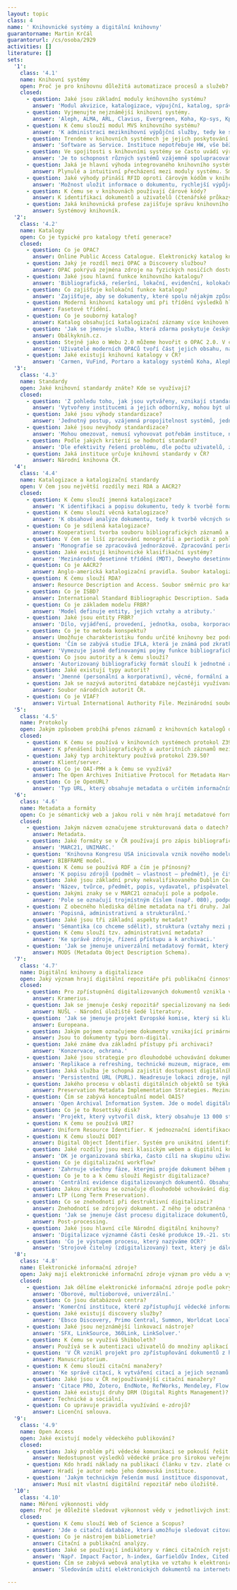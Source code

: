 ```yaml
---
layout: topic
class: 4
name: ' Knihovnické systémy a digitální knihovny'
guarantorname: Martin Krčál
guarantorurl: /cs/osoba/2929
activities: []
literature: []
sets:
  '1':
    class: '4.1'
    name: Knihovní systémy
    open: Proč je pro knihovnu důležitá automatizace procesů a služeb?
    closed:
      - question: Jaké jsou základní moduly knihovního systému?
        answer: 'Modul akvizice, katalogizace, výpujční, katalog, správa čtenářů, správa MVS, administrační modul a modul seriálů.'
      - question: Vyjmenujte nejznámější knihovní systémy.
        answer: 'Aleph, ALMA, ARL, Clavius, Evergreen, Koha, Kp-sys, KpWin, LANius, T Series.'
      - question: K čemu slouží modul MVS knihovního systému?
        answer: 'K administraci meziknihovní výpůjční služby, tedy ke správě jednotek, subjektů a pravidel v rámci tohoto druhu výpůjček.'
      - question: Trendem v knihovních systémech je jejich poskytování formou SaaS. Co to znamená pro knihovnu?
        answer: 'Software as Service. Instituce nepotřebuje HW, vše běží u poskytovatele služby v cloudu. Odpadá nákup serveru, údržba a cena za energii.'
      - question: Ve spojitosti s knihovními systémy se často uvádí výraz interoperabilita. Co tento pojem znamená?
        answer: 'Je to schopnost různých systémů vzájemně spolupracovat, poskytovat si služby a dosáhnout vzájemné součinnosti.'
      - question: Jaká je hlavní výhoda integrovaného knihovního systému z pohledu knihovníka?
        answer: Plynulé a intuitivní přecházení mezi moduly systému. Smazává se rozdělení na jednotlivé moduly.
      - question: Jaké výhody přináší RFID oproti čárovým kódům v knihovnách?
        answer: 'Možnost uložit informace o dokumentu, rychlejší výpůjční proces, jednodušší možnost samoobslužného provozu, ochrana dokumentů proti zcizení.'
      - question: K čemu se v knihovnách používají čárové kódy?
        answer: K identifikaci dokumentů a uživatelů (čtenářské průkazy).
      - question: Jaká knihovnická profese zajišťuje správu knihovního systému?
        answer: Systémový knihovník.
  '2':
    class: '4.2'
    name: Katalogy
    open: Co je typické pro katalogy třetí generace?
    closed:
      - question: Co je OPAC?
        answer: Online Public Access Catalogue. Elektronický katalog knihovny.
      - question: Jaký je rozdíl mezi OPAC a Discovery službou?
        answer: OPAC pokrývá zejména zdroje na fyzických nosičích dostupných v dané knihovně. Discovery služby umí vyhledávat nad různými zdroji informací.
      - question: Jaké jsou hlavní funkce knihovního katalogu?
        answer: 'Bibliografická, rešeršní, lokační, evidenční, kolokační, identifikační, propagační.'
      - question: Co zajišťuje kolokační funkce katalogu?
        answer: 'Zajišťuje, aby se dokumenty, které spolu nějakým způsobem souvisí, objevovaly vedle sebe.'
      - question: Moderní knihovní katalogy umí při třídění výsledků hledání využívat kategorií entit se společnými vlastnostmi. Jak se tento způsob označuje?
        answer: Fasetové třídění.
      - question: Co je souborný katalog?
        answer: Katalog obsahující katalogizační záznamy více knihoven.
      - question: 'Jak se jmenuje služba, která zdarma poskytuje českým knihovnám náhledy předních stran a obsahů knih pro jejich katalogy?'
        answer: Obálkyknih.cz.
      - question: Stejně jako o Webu 2.0 můžeme hovořit o OPAC 2.0. V čem spočívá změna v roli uživatele?
        answer: 'Uživatelé moderních OPACů tvoří část jejich obsahu, např. hodnocením knih, psaní recenzí, přidáváním tagů, udělováním lajků.'
      - question: Jaké existují knihovní katalogy v ČR?
        answer: 'Carmen, VuFind, Portaro a katalogy systémů Koha, Aleph, ARL.'
  '3':
    class: '4.3'
    name: Standardy
    open: Jaké knihovní standardy znáte? Kde se využívají?
    closed:
      - question: 'Z pohledu toho, jak jsou vytvářeny, vznikají standardy dvěma způsoby. Jaké to jsou?'
        answer: 'Vytvořeny institucemi a jejich odborníky, mohou být ukotveny v legislativě (de iure), vycházejí z praxe (de facto).'
      - question: Jaké jsou výhody standardizace?
        answer: 'Jednotný postup, vzájemná propojitelnost systémů, jednodušší přenosy dat, dokumentace, podpora spolupráce.'
      - question: Jaké jsou nevýhody standardizace?
        answer: 'Mohou omezovat, nemusí vyhovovat potřebám instituce, nemusí řešit celý problém, pomalé zavádění do praxe, složitost, některé zpoplatněny.'
      - question: Podle jakých kritérií se hodnotí standard?
        answer: 'Dle efektivity řešení problému, dle počtu uživatelů, zda je používají velké instituce, zda jsou jednoduché (např. na implementaci).'
      - question: Jaká instituce určuje knihovní standardy v ČR?
        answer: Národní knihovna ČR.
  '4':
    class: '4.4'
    name: Katalogizace a katalogizační standardy
    open: V čem jsou největší rozdíly mezi RDA a AACR2?
    closed:
      - question: K čemu slouží jmenná katalogizace?
        answer: 'K identifikaci a popisu dokumentu, tedy k tvorbě formálních selekčních údajů jako autor, název, rok vydání apod.'
      - question: K čemu slouží věcná katalogizace?
        answer: 'K obsahové analýze dokumentu, tedy k tvorbě věcných selekčních jazyků.'
      - question: Co je sdílená katalogizace?
        answer: Kooperativní tvorba souboru bibliografických záznamů a jejich sdílení mezi zapojené instituce.
      - question: V čem se liší zpracování monografií a periodik z pohledu knihovního systému?
        answer: 'Monografie se zpracovává jednorázově. Zpracování periodik se řeší opakovaně. Mají frekvenci vydávání, číslování, mimořádná čísla apod.'
      - question: Jaké existují knihovnické klasifikační systémy?
        answer: 'Mezinárodní desetinné třídění (MDT), Deweyho desetinné třídění (DDT), Třídění Kongresové knihovny (LCC), Blissovo bibliografické třídění'
      - question: Co je AACR2?
        answer: Anglo-americká katalogizační pravidla. Soubor katalogizačních pravidel pro tvorbu bibliografických záznamů.
      - question: K čemu slouží RDA?
        answer: Resource Description and Access. Soubor směrnic pro katalogizaci dokumentů.
      - question: Co je ISBD?
        answer: International Standard Bibliographic Description. Sada pravidel vytvořená IFLA pro účely katalogizace.
      - question: Co je základem modelu FRBR?
        answer: 'Model definuje entity, jejich vztahy a atributy.'
      - question: Jaké jsou entity FRBR?
        answer: 'Dílo, vyjádření, provedení, jednotka, osoba, korporace, pojem, objekt, akce, místo.'
      - question: Co je to metoda konspektu?
        answer: Umožňuje charakteristiku fondu určité knihovny bez podrobných bibliografických informací. Vystihuje tematickou strukturu knihovního fondu.
      - question: 'Čím se zabývá studie IFLA, která je známá pod zkratkou FRBR.'
        answer: 'Vymezuje jasně definovanými pojmy funkce bibliografického záznamu s ohledem na různá média, různé způsoby použití a různé potřeby uživatelů.'
      - question: Co jsou autority a k čemu slouží?
        answer: 'Autorizovaný bibliografický formát slouží k jednotné a ověřené podobě zápisu např. autora, místa nebo vydavatelství.'
      - question: Jaké existují typy autorit?
        answer: 'Jmenné (personální a korporativní), věcné, formální a chronologické.'
      - question: Jak se nazývá autoritní databáze nejčastěji využívaná v českém prostředí?
        answer: Soubor národních autorit ČR.
      - question: Co je VIAF?
        answer: Virtual International Authority File. Mezinárodní soubor autorit spravovaný OCLC.
  '5':
    class: '4.5'
    name: Protokoly
    open: Jakým způsobem probíhá přenos záznamů z knihovních katalogů do Souborného katalogu ČR?
    closed:
      - question: K čemu se používá v knihovních systémech protokol Z39.50?
        answer: K přenášení bibliografických a autoritních záznamů mezi jednotlivými knihovními systémy.
      - question: Jaký typ architektury používá protokol Z39.50?
        answer: Klient/server.
      - question: Co je OAI-PMH a k čemu se využívá?
        answer: The Open Archives Initiative Protocol for Metadata Harvesting. Využívá se k tzv. sklízení metadat.
      - question: Co je OpenURL?
        answer: 'Typ URL, který obsahuje metadata o určitém informačním zdroji, sloužící k jeho identifikaci a přenosu metadat mezi systémy.'
  '6':
    class: '4.6'
    name: Metadata a formáty
    open: Co je sémantický web a jakou roli v něm hrají metadatové formáty a mikroformáty?
    closed:
      - question: Jakým názvem označujeme strukturovaná data o datech?
        answer: Metadata.
      - question: Jaké formáty se v ČR používají pro zápis bibliografických údajů?
        answer: 'MARC21, UNIMARC.'
      - question: 'Knihovna Kongresu USA iniciovala vznik nového modelu bibliografických dat, který by mohl nahradit MARC21. Jak se jmenuje?'
        answer: BIBFRAME model.
      - question: K čemu se používá RDF a čím je přínosný?
        answer: 'K popisu zdrojů (podmět – vlastnost – předmět), je čitelný lidem i strojům a podporuje myšlenku sémantického webu.'
      - question: Jaké jsou základní prvky nekvalifikovaného Dublin Core?
        answer: 'Název, tvůrce, předmět, popis, vydavatel, přispěvatel, datum, typ, formát, identifikátor, zdroj, jazyk, vztah, pokrytí a práva.'
      - question: Jakými znaky se v MARC21 označují pole a podpole.
        answer: 'Pole se označují trojmístným číslem (např. 080), podpole se označují písmeny.'
      - question: Z obecného hlediska dělíme metadata na tři druhy. Jaké?
        answer: 'Popisná, administrativní a strukturální.'
      - question: Jaké jsou tři základní aspekty metadat?
        answer: 'Sémantika (co chceme sdělit), struktura (vztahy mezi prvky), syntaxe (jak to zapíšeme).'
      - question: K čemu slouží tzv. administrativní metadata?
        answer: 'Ke správě zdroje, řízení přístupu a k archivaci.'
      - question: 'Jak se jmenuje univerzální metadatový formát, který vzešel z MARC21, je založen na XML a umožňuje popis klasických i el. dokumentů?'
        answer: MODS (Metadata Object Description Schema).
  '7':
    class: '4.7'
    name: Digitální knihovny a digitalizace
    open: Jaký význam hrají digitální repozitáře při publikační činnosti vědeckých pracovníků?
    closed:
      - question: Pro zpřístupnění digitalizovaných dokumentů vznikla v ČR digitální knihovna. Jak se jmenuje?
        answer: Kramerius.
      - question: Jak se jmenuje český repozitář specializovaný na šedou literaturu?
        answer: NUŠL - Národní úložiště šedé literatury.
      - question: 'Jak se jmenuje projekt Evropské komise, který si klade za cíl zpřístupnění evropského kulturního dědictví v digitální podobě?'
        answer: Europeana.
      - question: Jakým pojmem označujeme dokumenty vznikající primárně již jako elektronické (pro distribuci v elektronických zařízeních)?
        answer: Jsou to dokumenty typu born-digital.
      - question: Jaké známe dva základní přístupy při archivaci?
        answer: 'Konzervace, ochrana.'
      - question: Jaké jsou strategie pro dlouhodobé uchovávání dokumentů?
        answer: 'Replikace a refreshing, technické muzeum, migrace, emulace, POP (Persistent Object Preservation), konverze do permanentní analogové formy.'
      - question: Jaká služba je schopná zajistit dostupnost digitálního dokumentu na stálé adrese i po jeho přesunu na jiné úložiště?
        answer: 'Persistentní URL (PURL). Neadresuje lokaci zdroje, nýbrž službu (resolver), která přesměruje uživatele na aktuální URL zdroje.'
      - question: Jakého procesu v oblasti digitálních objektů se týká datový model PREMIS?
        answer: Preservation Metadata Implementation Strategies. Mezinárodní standard pro metadata při dlouhodobé ochraně digitálních objektů.
      - question: Čím se zabývá konceptuální model OAIS?
        answer: 'Open Archival Information System. Jde o model digitálního repozitáře. Popisuje entity a procesy, které by měl zahrnovat a vykonávat.'
      - question: Co je to Rosettský disk?
        answer: 'Projekt, který vytvořil disk, který obsahuje 13 000 stran textu v 1 500 různých jazycích.'
      - question: K čemu se používá URI?
        answer: Uniform Resource Identifier. K jednoznační identifikace elektronického zdroje.
      - question: K čemu slouží DOI?
        answer: Digital Object Identifier. Systém pro unikátní identifikaci elektronických dokumentů.
      - question: Jaké rozdíly jsou mezi klasickým webem a digitální knihovnou?
        answer: 'DK je organizovaná sbírka, často cílí na skupinu uživatelů, výběr dokumentů je řízený proces. Web má krátký poločas rozpadu informací.'
      - question: Co je digitalizační workflow?
        answer: 'Zahrnuje všechny fáze, kterými projde dokument během procesu digitalizace.'
      - question: Co je to a k čemu slouží Registr digitalizace?
        answer: 'Centrální evidence digitalizovaných dokumentů. Obsahuje údaje o dokumentech, které byly zdigitalizovány nebo se plánují zdigitalizovat.'
      - question: Jakou zkratkou se označuje dlouhodobé uchovávání digitálních informací s důrazem na jejich přístupnost a použitelnost?
        answer: LTP (Long Term Preservation).
      - question: Co se znehodnotí při destruktivní digitalizaci?
        answer: Znehodnotí se zdrojový dokument. Z něho je odstraněna tvrdá vazba a listy jsou oříznuty.
      - question: 'Jak se jmenuje část procesu digitalizace dokumentů, při kterém dochází k úpravě naskenovaných stran?'
        answer: Post-processing.
      - question: Jaké jsou hlavní cíle Národní digitální knihovny?
        answer: 'Digitalizace významné části české produkce 19.-21. století, její dlouhodobé uložení ve spolehlivém digitálním archivu a zpřístupnění.'
      - question: 'Co je výstupem procesu, který nazýváme OCR?'
        answer: 'Strojově čitelný (zdigitalizovaný) text, který je dále zpracovatelný.'
  '8':
    class: '4.8'
    name: Elektronické informační zdroje?
    open: Jaký mají elektronické informační zdroje význam pro vědu a výzkum?
    closed:
      - question: Jak dělíme elektronické informační zdroje podle pokrytí oborů?
        answer: 'Oborové, multioborové, univerzální.'
      - question: Co jsou databázová centra?
        answer: 'Komerční instituce, které zpřístupňují vědecké informace z různých zdrojů na jednom místě a obvykle za poplatek.'
      - question: Jaké existují discovery služby?
        answer: 'Ebsco Discovery, Primo Central, Summon, Worldcat Local.'
      - question: Jaké jsou nejznámější linkovací nástroje?
        answer: 'SFX, LinkSource, 360Link, LinkSolver.'
      - question: K čemu se využívá Shibboleth?
        answer: Používá se k autentizaci uživatelů do množiny aplikací jedním uživatelským účtem.
      - question: 'V ČR vznikl projekt pro zpřístupňování dokumentů z historických fondů, především rukopisů. Jak se jmenuje?'
        answer: Manuscriptorium.
      - question: K čemu slouží citační manažery?
        answer: 'Ke správě citací, k vytváření citací a jejich seznamů dle různých citačních stylů.'
      - question: Jaké jsou v ČR nejpoužívanější citační manažery?
        answer: 'Citace PRO, Zotero, EndNote, RefWorks, Mendeley, Flow.'
      - question: Jaké existují druhy DRM (Digital Rights Management)? 
        answer: Technické a sociální.
      - question: Co upravuje pravidla využívání e-zdrojů?
        answer: Licenční smlouva.
  '9':
    class: '4.9'
    name: Open Access
    open: Jaké existují modely vědeckého publikování?
    closed:
      - question: Jaký problém při vědecké komunikaci se pokouší řešit iniciativa Open Access?
        answer: Nedostupnost výsledků vědecké práce pro širokou veřejnost a bezpatný přístup k nim.
      - question: Kdo hradí náklady na publikací článku v tzv. zlaté cestě Open Access?
        answer: Hradí je autor nebo jeho domovská instituce.
      - question: 'Jakým technickým řešením musí instituce disponovat, pokud chce umožnit publikování tzv. zelenou cestou Open Access?'
        answer: Musí mít vlastní digitální repozitář nebo úložiště.
  '10':
    class: '4.10'
    name: Měření výkonnosti vědy
    open: Proč je důležité sledovat výkonnost vědy v jednotlivých institucích?
    closed:
      - question: K čemu slouží Web of Science a Scopus?
        answer: 'Jde o citační databáze, která umožňuje sledovat citovanost vědeckých článků a lze v ní provádět citační analýzy.'
      - question: Co je nástrojem bibliometrie?
        answer: Citační a publikační analýzy.
      - question: Jaké se používají indikátory v rámci citačních rejstříků?
        answer: 'Např. Impact Factor, h-index, Garfieldův Index, Cited Half-life, Citing Half-life.'
      - question: Čím se zabývá webová analytika ve vztahu k elektronickým dokumentům?
        answer: 'Sledováním užití elektronických dokumentů na internetu (kolikrát byl zobrazen/stažen, odkud byl stažen apod.).'

---
```

